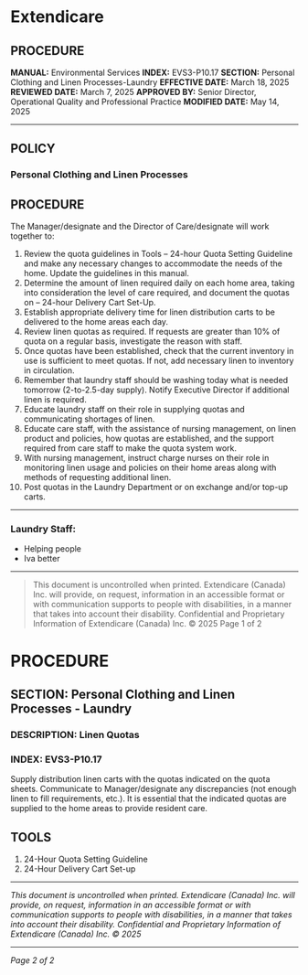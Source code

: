 # Extendicare

## PROCEDURE

**MANUAL:** Environmental Services
**INDEX:** EVS3-P10.17
**SECTION:** Personal Clothing and Linen Processes-Laundry
**EFFECTIVE DATE:** March 18, 2025
**REVIEWED DATE:** March 7, 2025
**APPROVED BY:** Senior Director, Operational Quality and Professional Practice
**MODIFIED DATE:** May 14, 2025

----

## POLICY

### Personal Clothing and Linen Processes

## PROCEDURE

The Manager/designate and the Director of Care/designate will work together to:

1. Review the quota guidelines in Tools – 24-hour Quota Setting Guideline and make any necessary changes to accommodate the needs of the home. Update the guidelines in this manual.
2. Determine the amount of linen required daily on each home area, taking into consideration the level of care required, and document the quotas on – 24-hour Delivery Cart Set-Up.
3. Establish appropriate delivery time for linen distribution carts to be delivered to the home areas each day.
4. Review linen quotas as required. If requests are greater than 10% of quota on a regular basis, investigate the reason with staff.
5. Once quotas have been established, check that the current inventory in use is sufficient to meet quotas. If not, add necessary linen to inventory in circulation.
6. Remember that laundry staff should be washing today what is needed tomorrow (2-to-2.5-day supply). Notify Executive Director if additional linen is required.
7. Educate laundry staff on their role in supplying quotas and communicating shortages of linen.
8. Educate care staff, with the assistance of nursing management, on linen product and policies, how quotas are established, and the support required from care staff to make the quota system work.
9. With nursing management, instruct charge nurses on their role in monitoring linen usage and policies on their home areas along with methods of requesting additional linen.
10. Post quotas in the Laundry Department or on exchange and/or top-up carts.

----

### Laundry Staff:

- Helping people
- Iva better

----

> This document is uncontrolled when printed.
> Extendicare (Canada) Inc. will provide, on request, information in an accessible format or with communication supports to people with disabilities, in a manner that takes into account their disability. Confidential and Proprietary Information of Extendicare (Canada) Inc. © 2025
> Page 1 of 2

# PROCEDURE

## SECTION: Personal Clothing and Linen Processes - Laundry
### DESCRIPTION: Linen Quotas
### INDEX: EVS3-P10.17

Supply distribution linen carts with the quotas indicated on the quota sheets. Communicate to Manager/designate any discrepancies (not enough linen to fill requirements, etc.). It is essential that the indicated quotas are supplied to the home areas to provide resident care.

## TOOLS
1. 24-Hour Quota Setting Guideline
2. 24-Hour Delivery Cart Set-up

----

*This document is uncontrolled when printed. Extendicare (Canada) Inc. will provide, on request, information in an accessible format or with communication supports to people with disabilities, in a manner that takes into account their disability. Confidential and Proprietary Information of Extendicare (Canada) Inc. © 2025*

----

*Page 2 of 2*